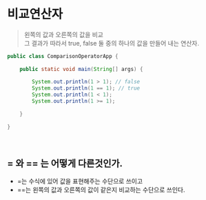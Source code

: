 # 비교연산자
> 왼쪽의 값과 오른쪽의 값을 비교   
> 그 결과가  따라서 true, false 둘 중의 하나의 값을 만들어 내는 연산자.   

```java
public class ComparisonOperatorApp {
 
    public static void main(String[] args) {
         
        System.out.println(1 > 1); // false
        System.out.println(1 == 1); // true
        System.out.println(1 < 1);
        System.out.println(1 >= 1);
         
    }
 
}
```

<br>

## = 와 == 는 어떻게 다른것인가.
- =는 수식에 있어 값을 표현해주는 수단으로 쓰이고   
- ==는 왼쪽의 값과 오른쪽의 값이 같은지 비교하는 수단으로 쓰인다.   
